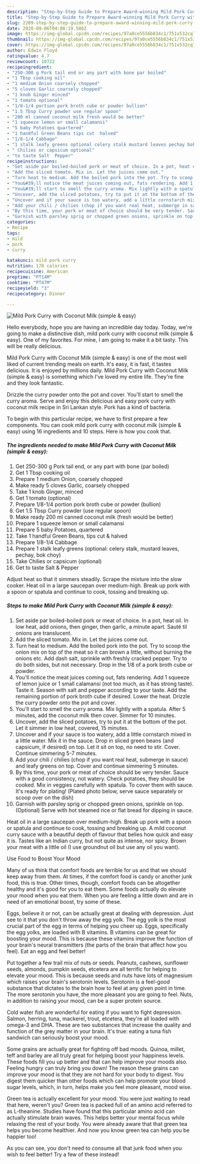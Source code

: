 ```yaml
---
description: "Step-by-Step Guide to Prepare Award-winning Mild Pork Curry with Coconut Milk (simple &amp;amp; easy)"
title: "Step-by-Step Guide to Prepare Award-winning Mild Pork Curry with Coconut Milk (simple &amp;amp; easy)"
slug: 2209-step-by-step-guide-to-prepare-award-winning-mild-pork-curry-with-coconut-milk-simple-and-amp-easy
date: 2020-09-06T04:08:19.586Z
image: https://img-global.cpcdn.com/recipes/97a0ce5556b834c1/751x532cq70/mild-pork-curry-with-coconut-milk-simple-easy-recipe-main-photo.jpg
thumbnail: https://img-global.cpcdn.com/recipes/97a0ce5556b834c1/751x532cq70/mild-pork-curry-with-coconut-milk-simple-easy-recipe-main-photo.jpg
cover: https://img-global.cpcdn.com/recipes/97a0ce5556b834c1/751x532cq70/mild-pork-curry-with-coconut-milk-simple-easy-recipe-main-photo.jpg
author: Edwin Floyd
ratingvalue: 4.7
reviewcount: 10722
recipeingredient:
- "250-300 g Pork tail end or any part with bone par boiled"
- "1 Tbsp cooking oil"
- "1 medium Onion coarsely chopped"
- "5 cloves Garlic coarsely chopped"
- "1 knob Ginger minced"
- "1 tomato optional"
- "1/8-1/4 portion pork broth cube or powder bullion"
- "1.5 Tbsp Curry powder use regular spoon"
- "200 ml canned coconut milk fresh would be better"
- "1 squeeze lemon or small calamansi"
- "5 baby Potatoes quartered"
- "1 handful Green Beans tips cut  halved"
- "1/8-1/4 Cabbage"
- "1 stalk leafy greens optional celery stalk mustard leaves pechay bok choy"
- " Chilies or capsicum optional"
- "to taste Salt  Pepper"
recipeinstructions:
- "Set aside par boiled-boiled pork or meat of choice. In a pot, heat oil. In low heat, add onions, then ginger, then garlic, a minute apart. Sauté til onions are translucent."
- "Add the sliced tomato. Mix in. Let the juices come out."
- "Turn heat to medium. Add the boiled pork into the pot. Try to scoop the onion mix on top of the meat so it can brown a little, without burning the onions etc. Add dash salt, sprinkle with freshly cracked pepper. Try to do both sides, but not necessary. Drop in the 1/8 of a pork broth cube or powder."
- "You&#39;ll notice the meat juices coming out, fats rendering. Add 1 squeeze of lemon juice or 1 small calamansi (not too much, as it has strong taste). Taste it. Season with salt and pepper according to your taste. Add the remaining portion of pork broth cube if desired. Lower the heat. Drizzle the curry powder onto the pot and cover."
- "You&#39;ll start to smell the curry aroma. Mix lightly with a spatula. After 5 minutes, add the coconut milk then cover. Simmer for 10 minutes."
- "Uncover, add the sliced potatoes, try to put it at the bottom of the pot. Let it simmer in low heat, covered, 15 minutes."
- "Uncover and if your sauce is too watery, add a little cornstarch mixed in a little water. Mix it in the sauce. Drop in sliced green beans (and capsicum, if desired) on top. Let it sit on top, no need to stir. Cover. Continue simmering 5-7 minutes."
- "Add your chili / chilies (chop if you want real heat, submerge in sauce) and leafy greens on top. Cover and continue simmering 5 minutes."
- "By this time, your pork or meat of choice should be very tender. Sauce with a good consistency, not watery. Check potatoes, they should be cooked. Mix in veggies carefully with spatula. To cover them with sauce. It&#39;s ready for plating! (Plated photo below, serve sauce separately or scoop over on the dish)"
- "Garnish with parsley sprig or chopped green onions, sprinkle on top. (Optional) Serve with hot steamed rice or flat bread for dipping in sauce."
categories:
- Recipe
tags:
- mild
- pork
- curry

katakunci: mild pork curry 
nutrition: 178 calories
recipecuisine: American
preptime: "PT14M"
cooktime: "PT47M"
recipeyield: "3"
recipecategory: Dinner

---
```



![Mild Pork Curry with Coconut Milk (simple &amp; easy)](https://img-global.cpcdn.com/recipes/97a0ce5556b834c1/751x532cq70/mild-pork-curry-with-coconut-milk-simple-easy-recipe-main-photo.jpg)

Hello everybody, hope you are having an incredible day today. Today, we're going to make a distinctive dish, mild pork curry with coconut milk (simple &amp; easy). One of my favorites. For mine, I am going to make it a bit tasty. This will be really delicious.

Mild Pork Curry with Coconut Milk (simple &amp; easy) is one of the most well liked of current trending meals on earth. It's easy, it is fast, it tastes delicious. It is enjoyed by millions daily. Mild Pork Curry with Coconut Milk (simple &amp; easy) is something which I've loved my entire life. They're fine and they look fantastic.

Drizzle the curry powder onto the pot and cover. You&#39;ll start to smell the curry aroma. Serve and enjoy this delicious and easy pork curry with coconut milk recipe in Sri Lankan style. Pork has a kind of bacteria.


To begin with this particular recipe, we have to first prepare a few components. You can cook mild pork curry with coconut milk (simple &amp; easy) using 16 ingredients and 10 steps. Here is how you cook that.

<!--inarticleads1-->

##### The ingredients needed to make Mild Pork Curry with Coconut Milk (simple &amp; easy):

1. Get 250-300 g Pork tail end, or any part with bone (par boiled)
1. Get 1 Tbsp cooking oil
1. Prepare 1 medium Onion, coarsely chopped
1. Make ready 5 cloves Garlic, coarsely chopped
1. Take 1 knob Ginger, minced
1. Get 1 tomato (optional)
1. Prepare 1/8-1/4 portion pork broth cube or powder (bullion)
1. Get 1.5 Tbsp Curry powder (use regular spoon)
1. Make ready 200 ml canned coconut milk (fresh would be better)
1. Prepare 1 squeeze lemon or small calamansi
1. Prepare 5 baby Potatoes, quartered
1. Take 1 handful Green Beans, tips cut &amp; halved
1. Prepare 1/8-1/4 Cabbage
1. Prepare 1 stalk leafy greens (optional: celery stalk, mustard leaves, pechay, bok choy)
1. Take  Chilies or capsicum (optional)
1. Get to taste Salt &amp; Pepper


Adjust heat so that it simmers steadily. Scrape the mixture into the slow cooker. Heat oil in a large saucepan over medium-high. Break up pork with a spoon or spatula and continue to cook, tossing and breaking up. 

<!--inarticleads2-->

##### Steps to make Mild Pork Curry with Coconut Milk (simple &amp; easy):

1. Set aside par boiled-boiled pork or meat of choice. In a pot, heat oil. In low heat, add onions, then ginger, then garlic, a minute apart. Sauté til onions are translucent.
1. Add the sliced tomato. Mix in. Let the juices come out.
1. Turn heat to medium. Add the boiled pork into the pot. Try to scoop the onion mix on top of the meat so it can brown a little, without burning the onions etc. Add dash salt, sprinkle with freshly cracked pepper. Try to do both sides, but not necessary. Drop in the 1/8 of a pork broth cube or powder.
1. You&#39;ll notice the meat juices coming out, fats rendering. Add 1 squeeze of lemon juice or 1 small calamansi (not too much, as it has strong taste). Taste it. Season with salt and pepper according to your taste. Add the remaining portion of pork broth cube if desired. Lower the heat. Drizzle the curry powder onto the pot and cover.
1. You&#39;ll start to smell the curry aroma. Mix lightly with a spatula. After 5 minutes, add the coconut milk then cover. Simmer for 10 minutes.
1. Uncover, add the sliced potatoes, try to put it at the bottom of the pot. Let it simmer in low heat, covered, 15 minutes.
1. Uncover and if your sauce is too watery, add a little cornstarch mixed in a little water. Mix it in the sauce. Drop in sliced green beans (and capsicum, if desired) on top. Let it sit on top, no need to stir. Cover. Continue simmering 5-7 minutes.
1. Add your chili / chilies (chop if you want real heat, submerge in sauce) and leafy greens on top. Cover and continue simmering 5 minutes.
1. By this time, your pork or meat of choice should be very tender. Sauce with a good consistency, not watery. Check potatoes, they should be cooked. Mix in veggies carefully with spatula. To cover them with sauce. It&#39;s ready for plating! (Plated photo below, serve sauce separately or scoop over on the dish)
1. Garnish with parsley sprig or chopped green onions, sprinkle on top. (Optional) Serve with hot steamed rice or flat bread for dipping in sauce.


Heat oil in a large saucepan over medium-high. Break up pork with a spoon or spatula and continue to cook, tossing and breaking up. A mild coconut curry sauce with a beautiful depth of flavour that belies how quick and easy it is. Tastes like an Indian curry, but not quite as intense, nor spicy. Brown your meat with a little oil (I use groundnut oil but use any oil you want). 

Use Food to Boost Your Mood


Many of us think that comfort foods are terrible for us and that we should keep away from them. At times, if the comfort food is candy or another junk food, this is true. Other times, though, comfort foods can be altogether healthy and it's good for you to eat them. Some foods actually do elevate your mood when you eat them. When you are feeling a little down and are in need of an emotional boost, try some of these.

Eggs, believe it or not, can be actually great at dealing with depression. Just see to it that you don't throw away the egg yolk. The egg yolk is the most crucial part of the egg in terms of helping you cheer up. Eggs, specifically the egg yolks, are loaded with B vitamins. B vitamins can be great for boosting your mood. This is because these vitamins improve the function of your brain's neural transmitters (the parts of the brain that affect how you feel). Eat an egg and feel better!

Put together a few trail mix of nuts or seeds. Peanuts, cashews, sunflower seeds, almonds, pumpkin seeds, etcetera are all terrific for helping to elevate your mood. This is because seeds and nuts have lots of magnesium which raises your brain's serotonin levels. Serotonin is a feel-good substance that dictates to the brain how to feel at any given point in time. The more serotonin you have, the more pleasant you are going to feel. Nuts, in addition to raising your mood, can be a super protein source.

Cold water fish are wonderful for eating if you want to fight depression. Salmon, herring, tuna, mackerel, trout, etcetera, they're all loaded with omega-3 and DHA. These are two substances that increase the quality and function of the grey matter in your brain. It's true: eating a tuna fish sandwich can seriously boost your mood. 

Some grains are actually great for fighting off bad moods. Quinoa, millet, teff and barley are all truly great for helping boost your happiness levels. These foods fill you up better and that can help improve your moods also. Feeling hungry can truly bring you down! The reason these grains can improve your mood is that they are not hard for your body to digest. You digest them quicker than other foods which can help promote your blood sugar levels, which, in turn, helps make you feel more pleasant, mood wise.

Green tea is actually excellent for your mood. You were just waiting to read that here, weren't you? Green tea is packed full of an amino acid referred to as L-theanine. Studies have found that this particular amino acid can actually stimulate brain waves. This helps better your mental focus while relaxing the rest of your body. You were already aware that that green tea helps you become healthier. And now you know green tea can help you be happier too!

As you can see, you don't need to consume all that junk food when you wish to feel better! Try a few of these instead!

